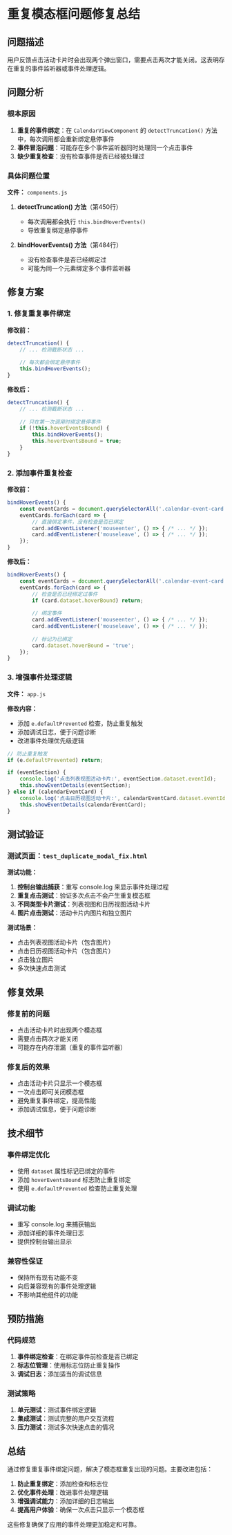 # 重复模态框问题修复总结

## 问题描述

用户反馈点击活动卡片时会出现两个弹出窗口，需要点击两次才能关闭。这表明存在重复的事件监听器或事件处理逻辑。

## 问题分析

### 根本原因

1. **重复的事件绑定**：在 `CalendarViewComponent` 的 `detectTruncation()` 方法中，每次调用都会重新绑定悬停事件
2. **事件冒泡问题**：可能存在多个事件监听器同时处理同一个点击事件
3. **缺少重复检查**：没有检查事件是否已经被处理过

### 具体问题位置

**文件：** `components.js`

1. **detectTruncation() 方法**（第450行）
   - 每次调用都会执行 `this.bindHoverEvents()`
   - 导致重复绑定悬停事件

2. **bindHoverEvents() 方法**（第484行）
   - 没有检查事件是否已经绑定过
   - 可能为同一个元素绑定多个事件监听器

## 修复方案

### 1. 修复重复事件绑定

**修改前：**
```javascript
detectTruncation() {
    // ... 检测截断状态 ...
    
    // 每次都会绑定悬停事件
    this.bindHoverEvents();
}
```

**修改后：**
```javascript
detectTruncation() {
    // ... 检测截断状态 ...
    
    // 只在第一次调用时绑定悬停事件
    if (!this.hoverEventsBound) {
        this.bindHoverEvents();
        this.hoverEventsBound = true;
    }
}
```

### 2. 添加事件重复检查

**修改前：**
```javascript
bindHoverEvents() {
    const eventCards = document.querySelectorAll('.calendar-event-card');
    eventCards.forEach(card => {
        // 直接绑定事件，没有检查是否已绑定
        card.addEventListener('mouseenter', () => { /* ... */ });
        card.addEventListener('mouseleave', () => { /* ... */ });
    });
}
```

**修改后：**
```javascript
bindHoverEvents() {
    const eventCards = document.querySelectorAll('.calendar-event-card');
    eventCards.forEach(card => {
        // 检查是否已经绑定过事件
        if (card.dataset.hoverBound) return;
        
        // 绑定事件
        card.addEventListener('mouseenter', () => { /* ... */ });
        card.addEventListener('mouseleave', () => { /* ... */ });
        
        // 标记为已绑定
        card.dataset.hoverBound = 'true';
    });
}
```

### 3. 增强事件处理逻辑

**文件：** `app.js`

**修改内容：**
- 添加 `e.defaultPrevented` 检查，防止重复触发
- 添加调试日志，便于问题诊断
- 改进事件处理优先级逻辑

```javascript
// 防止重复触发
if (e.defaultPrevented) return;

if (eventSection) {
    console.log('点击列表视图活动卡片:', eventSection.dataset.eventId);
    this.showEventDetails(eventSection);
} else if (calendarEventCard) {
    console.log('点击日历视图活动卡片:', calendarEventCard.dataset.eventId);
    this.showEventDetails(calendarEventCard);
}
```

## 测试验证

### 测试页面：`test_duplicate_modal_fix.html`

**测试功能：**
1. **控制台输出捕获**：重写 console.log 来显示事件处理过程
2. **重复点击测试**：验证多次点击不会产生重复模态框
3. **不同类型卡片测试**：列表视图和日历视图活动卡片
4. **图片点击测试**：活动卡片内图片和独立图片

**测试场景：**
- 点击列表视图活动卡片（包含图片）
- 点击日历视图活动卡片（包含图片）
- 点击独立图片
- 多次快速点击测试

## 修复效果

### 修复前的问题
- 点击活动卡片时出现两个模态框
- 需要点击两次才能关闭
- 可能存在内存泄漏（重复的事件监听器）

### 修复后的效果
- 点击活动卡片只显示一个模态框
- 一次点击即可关闭模态框
- 避免重复事件绑定，提高性能
- 添加调试信息，便于问题诊断

## 技术细节

### 事件绑定优化
- 使用 `dataset` 属性标记已绑定的事件
- 添加 `hoverEventsBound` 标志防止重复绑定
- 使用 `e.defaultPrevented` 检查防止重复处理

### 调试功能
- 重写 console.log 来捕获输出
- 添加详细的事件处理日志
- 提供控制台输出显示

### 兼容性保证
- 保持所有现有功能不变
- 向后兼容现有的事件处理逻辑
- 不影响其他组件的功能

## 预防措施

### 代码规范
1. **事件绑定检查**：在绑定事件前检查是否已绑定
2. **标志位管理**：使用标志位防止重复操作
3. **调试日志**：添加适当的调试信息

### 测试策略
1. **单元测试**：测试事件绑定逻辑
2. **集成测试**：测试完整的用户交互流程
3. **压力测试**：测试多次快速点击的情况

## 总结

通过修复重复事件绑定问题，解决了模态框重复出现的问题。主要改进包括：

1. **防止重复绑定**：添加检查和标志位
2. **优化事件处理**：改进事件处理逻辑
3. **增强调试能力**：添加详细的日志输出
4. **提高用户体验**：确保一次点击只显示一个模态框

这些修复确保了应用的事件处理更加稳定和可靠。 